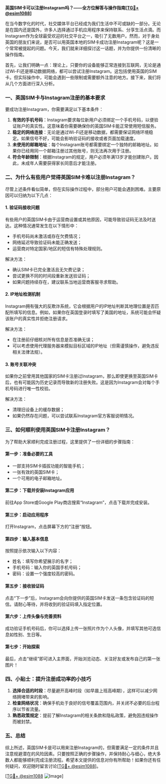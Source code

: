 **英国SIM卡可以注册Instagram吗？——全方位解答与操作指南[[TG💪+ @esim1088](https://t.me/s/esim1088)]**

在当今数字化的时代，社交媒体平台已经成为我们生活中不可或缺的一部分。无论是在国内还是国外，许多人选择通过手机应用程序来保持联系、分享生活点滴。而Instagram作为全球最受欢迎的社交平台之一，吸引了无数用户。然而，对于身处英国的朋友们来说，是否可以用英国本地的SIM卡成功注册Instagram呢？这是一个常常被提起的问题。今天，我们就来详细探讨这一话题，并为你提供一份清晰的操作指南。

首先，让我们明确一点：理论上，只要你的设备能够正常连接到互联网，无论是通过Wi-Fi还是移动数据网络，都可以尝试注册Instagram。这包括使用英国的SIM卡。但实际操作中，可能会遇到一些限制或需要额外注意的地方。接下来，我们将从几个方面进行深入分析。

### **一、英国SIM卡与Instagram注册的基本要求**

要成功注册Instagram，你需要满足以下基本条件：
1. **有效的手机号码**：Instagram要求每位新用户必须绑定一个手机号码，以便验证账户的真实性。这意味着你需要确保你的英国SIM卡能正常使用短信服务。
2. **稳定的网络连接**：无论是通过Wi-Fi还是移动数据，都需要保证网络环境稳定。如果信号不好，可能会影响验证码的接收或者页面加载速度。
3. **未使用的邮箱地址**：每个Instagram账号都需要绑定一个独特的邮箱地址。如果你已经用同一个邮箱注册过其他账号，则无法再次用于注册。
4. **符合年龄限制**：根据Instagram的规定，用户必须年满13岁才能创建账户。因此，未成年人需要获得家长同意后才能注册。

### **二、为什么有些用户觉得英国SIM卡难以注册Instagram？**

尽管上述条件看似简单，但在实际操作过程中，部分用户可能会遇到困难。主要原因可以归纳为以下几点：

#### **1. 验证码接收问题**
有些用户的英国SIM卡由于运营商设置或其他原因，可能导致验证码无法及时送达。这种情况通常发生在以下情形中：
- 手机号码尚未激活或存在欠费情况；
- 网络延迟导致验证码未能正确发送；
- 运营商对特定国家/地区的短信有特殊处理规则。

解决方法：
- 确认SIM卡已完全激活且无欠费记录；
- 尝试更换不同的时间段重新发送验证码；
- 如果问题持续存在，建议联系当地运营商客服寻求帮助。

#### **2. IP地址检测机制**
Instagram拥有强大的反欺诈系统，它会根据用户的IP地址判断其地理位置是否匹配所填写的信息。例如，如果你在英国登录时填写了美国的地址，系统可能会怀疑该账户的真实性并拒绝注册请求。

解决方法：
- 在注册前仔细核对所有信息是否准确无误；
- 可以考虑使用代理服务器来模拟目标区域的IP地址（但需谨慎操作，避免违反相关法律法规）。

#### **3. 账号关联冲突**
如果你之前曾用其他国家的SIM卡注册过Instagram，那么即使更换至英国SIM卡后，也有可能因为历史记录而导致新的注册失败。这是因为Instagram会对每个手机号码进行唯一性校验。

解决方法：
- 清理旧设备上的缓存数据；
- 如果仍然存在问题，可以尝试联系Instagram官方客服说明情况。

### **三、如何顺利使用英国SIM卡注册Instagram？**

为了帮助大家顺利完成注册过程，这里提供了一份详细的步骤指南：

#### **第一步：准备必要的工具**
- 一部支持SIM卡插拔功能的智能手机；
- 一张有效的英国SIM卡；
- 一个可用的电子邮箱地址。

#### **第二步：下载并安装Instagram应用**
前往App Store或Google Play商店搜索“Instagram”，点击下载并完成安装。

#### **第三步：启动应用程序**
打开Instagram，点击屏幕下方的“注册”按钮。

#### **第四步：输入基本信息**
按照提示依次输入以下内容：
- 姓名：填写你希望展示的名字；
- 手机号码：输入你的英国手机号码；
- 密码：设置一个强度较高的密码。

#### **第五步：接收验证码**
点击“下一步”后，Instagram会向你提供的英国SIM卡发送一条包含验证码的短信。请耐心等待，并将收到的验证码填入指定位置。

#### **第六步：上传头像与完善资料**
成功验证手机号码后，你可以选择上传一张照片作为个人头像，并填写其他可选信息如性别、生日等。

#### **第七步：开始探索**
最后，点击“继续”即可进入主界面，开始浏览动态、关注好友或发布自己的第一张图片！

### **四、小贴士：提升注册成功率的小技巧**

1. **选择合适的时段**：尽量避开高峰时段（如早晨上班高峰期），这样可以减少网络拥堵带来的影响。
2. **检查网络状况**：确保手机处于良好的信号覆盖范围内，并关闭不必要的后台程序以节省流量。
3. **熟悉政策规定**：提前了解Instagram的相关条款和隐私政策，避免因违规操作而被封禁。

### **五、总结**

综上所述，英国SIM卡是可以用来注册Instagram的，但需要满足一定的条件并且注意规避潜在的风险因素。只要按照正确的步骤操作，并保持耐心与细心，绝大多数人都能够顺利完成注册流程。希望本文提供的信息对你有所帮助！如果你还有任何疑问，欢迎随时留言讨论[[TG💪+ @esim1088](https://t.me/s/esim1088)]。

[[TG💪+ @esim1088](https://t.me/s/esim1088) ![Image](https://i.postimg.cc/4NQfJmqS/Snipaste-2025-05-13-00-14-12.png)]